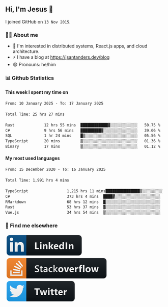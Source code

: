 ## Hi, I'm Jesus 👋

I joined GitHub on `13 Nov 2015`.

<!-- Talking about you -->

### 👨‍💻 About me

- 👦 I'm interested in distributed systems, React.js apps, and cloud architecture.
- ⚡️ I have a blog at <https://jsantanders.dev/blog>
- 😄 Pronouns: he/him

### 📊 Github Statistics

#### This week I spent my time on

<!--START_SECTION:weekly-->

```txt
From: 10 January 2025 - To: 17 January 2025

Total Time: 25 hrs 27 mins

Rust             12 hrs 55 mins  ████████████▓░░░░░░░░░░░░   50.75 %
C#               9 hrs 56 mins   █████████▓░░░░░░░░░░░░░░░   39.06 %
SQL              1 hr 24 mins    █▒░░░░░░░░░░░░░░░░░░░░░░░   05.56 %
TypeScript       20 mins         ▒░░░░░░░░░░░░░░░░░░░░░░░░   01.36 %
Binary           17 mins         ▒░░░░░░░░░░░░░░░░░░░░░░░░   01.12 %
```

<!--END_SECTION:weekly-->

#### My most used languages

<!--START_SECTION:alltime-->

```txt
From: 15 December 2020 - To: 16 January 2025

Total Time: 1,991 hrs 4 mins

TypeScript                 1,215 hrs 11 mins███████████████▒░░░░░░░░░   61.03 %
C#                         373 hrs 4 mins  ████▓░░░░░░░░░░░░░░░░░░░░   18.74 %
RMarkdown                  68 hrs 12 mins  █░░░░░░░░░░░░░░░░░░░░░░░░   03.43 %
Rust                       53 hrs 37 mins  ▓░░░░░░░░░░░░░░░░░░░░░░░░   02.69 %
Vue.js                     34 hrs 54 mins  ▒░░░░░░░░░░░░░░░░░░░░░░░░   01.75 %
```

<!--END_SECTION:alltime-->

### 📢 Find me elsewhere

<p>
  <a target="_blank" href="https://linkedin.com/in/jsantanders">
    <img src="https://github.com/jsantanders/jsantanders/blob/master/img/linkedin.svg" alt="LinkedIn" style="vertical-align:top; margin:4px">
  </a>
  
  <a target="_blank" href="https://stackoverflow.com/users/7318331/jesus-santander">
    <img src="https://github.com/jsantanders/jsantanders/blob/master/img/stackoverflow.svg" alt="StackOverflow" style="vertical-align:top; margin:4px">
  </a>
  
  <a target="_blank" href="http://twitter.com/jsantanders">
    <img src="https://github.com/jsantanders/jsantanders/blob/master/img/twitter.svg" alt="Twitter" style="vertical-align:top; margin:4px">
  </a>
</p>
